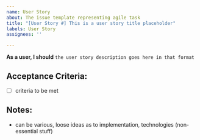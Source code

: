 ```yaml
---
name: User Story
about: The issue template representing agile task
title: "[User Story #] This is a user story title placeholder"
labels: User Story
assignees: ''

---
```


**As a user, I should** `the user story description goes here in that format`

## Acceptance Criteria:
- [ ] criteria to be met

## Notes:
* can be various, loose ideas as to implementation, technologies (non-essential stuff)
